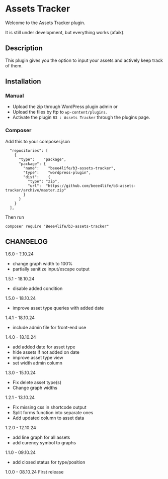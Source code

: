 # Assets Tracker

Welcome to the Assets Tracker plugin.

It is still under development, but everything works (afaik).

## Description

This plugin gives you the option to input your assets and actively keep track of them.

## Installation

### Manual
* Upload the zip through WordPress plugin admin or
* Upload the files by ftp to `wp-content/plugins`.
* Activate the plugin `B3 : Assets Tracker` through the plugins page.

### Composer
Add this to your composer.json
```
  "repositories": [
    {
      "type":    "package",
      "package": {
        "name":    "beee4life/b3-assets-tracker",
        "type":    "wordpress-plugin",
        "dist":    {
          "type": "zip",
          "url":  "https://github.com/beee4life/b3-assets-tracker/archive/master.zip"
        }
      }
    }
  ],
```

Then run
```
composer require "Beee4life/b3-assets-tracker"
```

## CHANGELOG

1.6.0 - ?.10.24
* change graph width to 100%
* partially sanitize input/escape output

1.5.1 - 18.10.24
* disable added condition

1.5.0 - 18.10.24
* improve asset type queries with added date

1.4.1 - 18.10.24
* include admin file for front-end use

1.4.0 - 18.10.24
* add added date for asset type
* hide assets if not added on date
* improve asset type view
* set width admin column

1.3.0 - 15.10.24
* Fix delete asset type(s)
* Change graph widths

1.2.1 - 13.10.24
* Fix missing css in shortcode output
* Split forms function into separate ones
* Add updated column to asset data

1.2.0 - 12.10.24
* add line graph for all assets
* add curency symbol to graphs

1.1.0 - 09.10.24
* add closed status for type/position

1.0.0 - 08.10.24
First release
